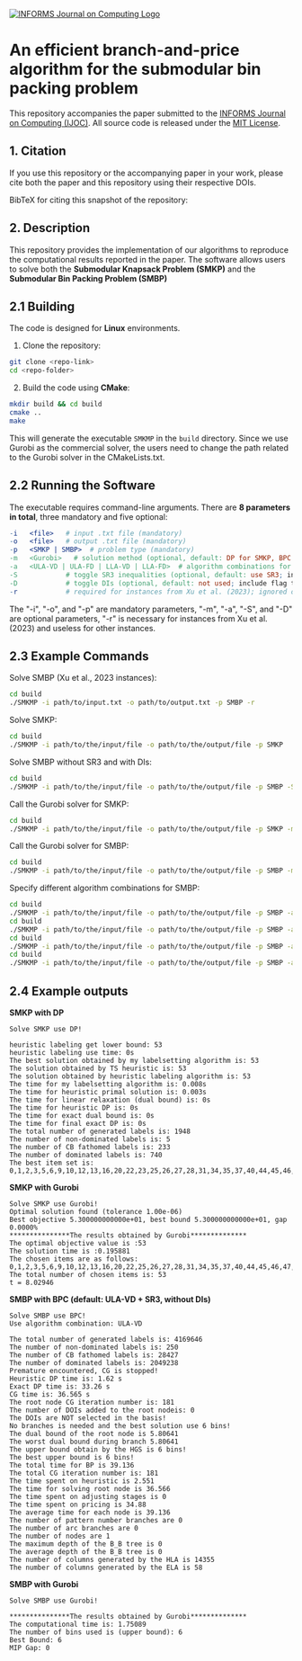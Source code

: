[![INFORMS Journal on Computing Logo](https://INFORMSJoC.github.io/logos/INFORMS_Journal_on_Computing_Header.jpg)](https://pubsonline.informs.org/journal/ijoc)

# An efficient branch-and-price algorithm for the submodular bin packing problem

This repository accompanies the paper submitted to the [INFORMS Journal on Computing (IJOC)](https://pubsonline.informs.org/journal/ijoc).
 All source code is released under the [MIT License](LICENSE).

## 1. Citation

If you use this repository or the accompanying paper in your work, please cite both the paper and this repository using their respective DOIs.

<!-- TODO: Add DOI of the paper -->
<!-- TODO: Add DOI of this repository -->

BibTeX for citing this snapshot of the repository:

<!-- TODO: Insert BibTeX here -->

## 2. Description

This repository provides the implementation of our algorithms to reproduce the computational results reported in the paper. The software allows users to solve both the **Submodular Knapsack Problem (SMKP)** and the **Submodular Bin Packing Problem (SMBP)**

## 2.1 Building

The code is designed for **Linux** environments. 

1. Clone the repository:

```bash
git clone <repo-link>
cd <repo-folder>
```

2. Build the code using **CMake**:

```bash
mkdir build && cd build
cmake ..
make
```

This will generate the executable `SMKMP` in the `build` directory. Since we use Gurobi as the commercial solver, the users need to change the path related to the Gurobi solver in the CMakeLists.txt.

## 2.2 Running the Software

 The executable requires command-line arguments. There are **8 parameters in total**, three mandatory and five optional:

```makefile
-i   <file>   # input .txt file (mandatory)
-o   <file>   # output .txt file (mandatory)
-p   <SMKP | SMBP>  # problem type (mandatory)
-m   <Gurobi>   # solution method (optional, default: DP for SMKP, BPC for SMBP)
-a   <ULA-VD | ULA-FD | LLA-VD | LLA-FD>  # algorithm combinations for SMBP (optional, default: ULA-VD)
-S            # toggle SR3 inequalities (optional, default: use SR3; include flag to disable)
-D            # toggle DIs (optional, default: not used; include flag to enable)
-r            # required for instances from Xu et al. (2023); ignored otherwise

```

The "-i", "-o", and "-p" are mandatory parameters, "-m", "-a", "-S", and "-D" are optional parameters, "-r" is necessary for instances from Xu et al.(2023) and useless for other instances.

## 2.3 Example Commands

Solve SMBP (Xu et al., 2023 instances):

```bash
cd build
./SMKMP -i path/to/input.txt -o path/to/output.txt -p SMBP -r
```

Solve SMKP:

```bash
cd build
./SMKMP -i path/to/the/input/file -o path/to/the/output/file -p SMKP
```

Solve SMBP without SR3 and with DIs:

```bash
cd build
./SMKMP -i path/to/the/input/file -o path/to/the/output/file -p SMBP -S -D -r
```

Call the Gurobi solver for SMKP:

```bash
cd build
./SMKMP -i path/to/the/input/file -o path/to/the/output/file -p SMKP -m Gurobi
```

Call the Gurobi solver for SMBP:

```bash
cd build
./SMKMP -i path/to/the/input/file -o path/to/the/output/file -p SMBP -m Gurobi -r
```

Specify different algorithm combinations for SMBP:

```bash
cd build
./SMKMP -i path/to/the/input/file -o path/to/the/output/file -p SMBP -a ULA-VD -r
cd build
./SMKMP -i path/to/the/input/file -o path/to/the/output/file -p SMBP -a ULA-FD -r
cd build
./SMKMP -i path/to/the/input/file -o path/to/the/output/file -p SMBP -a LLA-VD -r
cd build
./SMKMP -i path/to/the/input/file -o path/to/the/output/file -p SMBP -a LLA-FD -r
```



## 2.4 Example outputs

**SMKP with DP**

```
Solve SMKP use DP!

heuristic labeling get lower bound: 53
heuristic labeling use time: 0s
The best solution obtained by my labelsetting algorithm is: 53
The solution obtained by TS heuristic is: 53
The solution obtained by heuristic labeling algorithm is: 53
The time for my labelsetting algorithm is: 0.008s
The time for heuristic primal solution is: 0.003s
The time for linear relaxation (dual bound) is: 0s
The time for heuristic DP is: 0s
The time for exact dual bound is: 0s
The time for final exact DP is: 0s
The total number of generated labels is: 1948
The number of non-dominated labels is: 5
The number of CB fathomed labels is: 233
The number of dominated labels is: 740
The best item set is: 0,1,2,3,5,6,9,10,12,13,16,20,22,23,25,26,27,28,31,34,35,37,40,44,45,46,47,48,49,51,52,56,59,60,62,63,66,67,68,71,73,74,75,78,81,82,83,86,87,88,89,96,98
```
**SMKP with Gurobi**

```
Solve SMKP use Gurobi!
Optimal solution found (tolerance 1.00e-06)
Best objective 5.300000000000e+01, best bound 5.300000000000e+01, gap 0.0000%
***************The results obtained by Gurobi**************
The optimal objective value is :53
The solution time is :0.195881
The chosen items are as follows:
0,1,2,3,5,6,9,10,12,13,16,20,22,25,26,27,28,31,34,35,37,40,44,45,46,47,48,49,51,52,56,59,60,62,63,66,67,68,71,73,74,75,78,81,82,83,86,87,88,89,92,96,98,
The total number of chosen items is: 53
t = 8.02946
```
**SMBP with BPC (default: ULA-VD + SR3, without DIs)**

```
Solve SMBP use BPC!
Use algorithm combination: ULA-VD

The total number of generated labels is: 4169646
The number of non-dominated labels is: 250
The number of CB fathomed labels is: 28427
The number of dominated labels is: 2049238
Premature encountered, CG is stopped!
Heuristic DP time is: 1.62 s
Exact DP time is: 33.26 s
CG time is: 36.565 s
The root node CG iteration number is: 181
The number of DOIs added to the root nodeis: 0
The DOIs are NOT selected in the basis!
No branches is needed and the best solution use 6 bins!
The dual bound of the root node is 5.80641
The worst dual bound during branch 5.80641
The upper bound obtain by the HGS is 6 bins!
The best upper bound is 6 bins!
The total time for BP is 39.136
The total CG iteration number is: 181
The time spent on heuristic is 2.551
The time for solving root node is 36.566
The time spent on adjusting stages is 0
The time spent on pricing is 34.88
The average time for each node is 39.136
The number of pattern number branches are 0
The number of arc branches are 0
The number of nodes are 1
The maximum depth of the B_B tree is 0
The average depth of the B_B tree is 0
The number of columns generated by the HLA is 14355
The number of columns generated by the ELA is 58
```
**SMBP with Gurobi**

```
Solve SMBP use Gurobi!

***************The results obtained by Gurobi**************
The computational time is: 1.75089
The number of bins used is (upper bound): 6
Best Bound: 6
MIP Gap: 0
```


